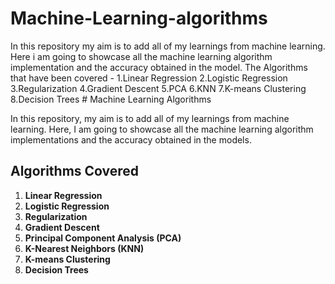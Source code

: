 # Machine-Learning-algorithms
In this repository my aim is to add all of my learnings from machine learning. Here i am going to showcase all the machine learning algorithm implementation and the accuracy obtained in the model.
The Algorithms that have been covered -
    1.Linear Regression
    2.Logistic Regression
    3.Regularization
    4.Gradient Descent
    5.PCA
    6.KNN
    7.K-means Clustering
    8.Decision Trees 
    # Machine Learning Algorithms

In this repository, my aim is to add all of my learnings from machine learning. Here, I am going to showcase all the machine learning algorithm implementations and the accuracy obtained in the models.

## Algorithms Covered

1. **Linear Regression**
2. **Logistic Regression**
3. **Regularization**
4. **Gradient Descent**
5. **Principal Component Analysis (PCA)**
6. **K-Nearest Neighbors (KNN)**
7. **K-means Clustering**
8. **Decision Trees**







